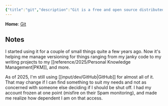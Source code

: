 ```yaml
---
{"title":"git","description":"Git is a free and open source distributed version control system designed to handle everything from small to very large projects with speed and efficiency.","date":"2025-08-16","tags":["git","version-control","backups","development"],"dg-publish":true,"created":"2025-08-16 14:40:39","updated":"2025-08-16T14:45:48-04:00","permalink":"/input/dev/git/","dgPassFrontmatter":true,"noteIcon":"3"}
---
```


**Home**: [Git](https://git-scm.com/)

## Notes

I started using it for a couple of small things quite a few years ago. Now it's helping me manage versioning for things ranging from my janky code to my writing projects to my [[reference/2025/Personal Knowledge Management\|PKM]], and more.

As of 2025, I'm still using [[input/dev/GitHub\|GitHub]] for almost all of it. That may change if I can find something to suit my needs and not as concerned with someone else deciding if I should be shut off. I had my account frozen at one point (misfire on their Spam monitoring), and made me realize how dependent I am on that access.
